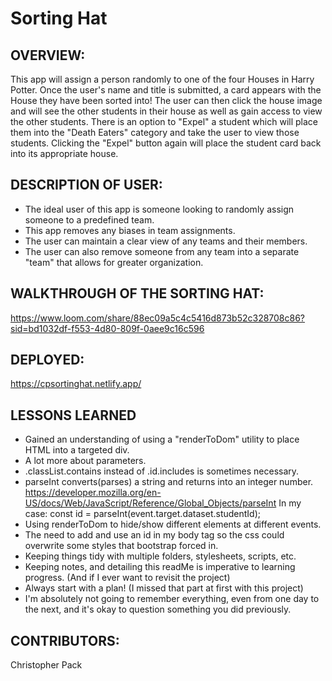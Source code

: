 # Sorting Hat

## OVERVIEW:
This app will assign a person randomly to one of the four Houses in Harry Potter. Once the user's name and title is submitted, a card appears with the House they have been sorted into! The user can then click the house image and will see the other students in their house as well as gain access to view the other students. There is an option to "Expel" a student which will place them into the "Death Eaters" category and take the user to view those students. Clicking the "Expel" button again will place the student card back into its appropriate house.

## DESCRIPTION OF USER:
- The ideal user of this app is someone looking to randomly assign someone to a predefined team.
- This app removes any biases in team assignments.
- The user can maintain a clear view of any teams and their members.
- The user can also remove someone from any team into a separate "team" that allows for greater organization.

## WALKTHROUGH OF THE SORTING HAT:
https://www.loom.com/share/88ec09a5c4c5416d873b52c328708c86?sid=bd1032df-f553-4d80-809f-0aee9c16c596

## DEPLOYED:
https://cpsortinghat.netlify.app/

## LESSONS LEARNED
- Gained an understanding of using a "renderToDom" utility to place HTML into a targeted div.
- A lot more about parameters.
- .classList.contains instead of .id.includes is sometimes necessary.
- parseInt converts(parses) a string and returns into an integer number.
    https://developer.mozilla.org/en-US/docs/Web/JavaScript/Reference/Global_Objects/parseInt
    In my case: const id = parseInt(event.target.dataset.studentId);
- Using renderToDom to hide/show different elements at different events.
- The need to add and use an id in my body tag so the css could overwrite some styles that bootstrap forced in.
- Keeping things tidy with multiple folders, stylesheets, scripts, etc.
- Keeping notes, and detailing this readMe is imperative to learning progress. (And if I ever want to revisit the project)
- Always start with a plan! (I missed that part at first with this project)
- I'm absolutely not going to remember everything, even from one day to the next, and it's okay to question something you did previously.

## CONTRIBUTORS:
Christopher Pack
